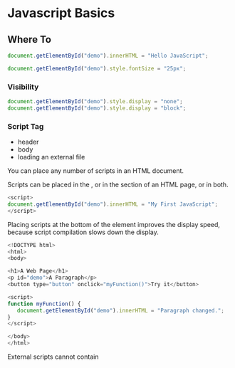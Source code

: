 # Javascript Basics

## Where To
```javascript
document.getElementById("demo").innerHTML = "Hello JavaScript";
````

```javascript
document.getElementById("demo").style.fontSize = "25px";
````

### Visibility

```javascript
document.getElementById("demo").style.display = "none";
document.getElementById("demo").style.display = "block";
```

### Script Tag

+ header
+ body
+ loading an external file

You can place any number of scripts in an HTML document.

Scripts can be placed in the <body>, or in the <head> section of an HTML page, or in both.

```javascript
<script>
document.getElementById("demo").innerHTML = "My First JavaScript";
</script>
````

Placing scripts at the bottom of the <body> element improves the display speed, because script compilation slows down the display.

```javascript
<!DOCTYPE html>
<html>
<body> 

<h1>A Web Page</h1>
<p id="demo">A Paragraph</p>
<button type="button" onclick="myFunction()">Try it</button>

<script>
function myFunction() {
   document.getElementById("demo").innerHTML = "Paragraph changed.";
}
</script>

</body>
</html>
```

External scripts cannot contain <script> tags.

```javascript
<!DOCTYPE html>
<html>
<body>

<script src="myScript.js"></script>
<script src="/js/myScript1.js"></script>
<script src="http://www.w3schools.com/js/myScript1.js"></script>

</body>
</html>
```

---

## Output
JavaScript can "display" data in different ways:

+ Writing into an HTML element, using innerHTML.
+ Writing into the HTML output using document.write().
+ Writing into an alert box, using window.alert().
+ Writing into the browser console, using console.log().

### innerHTML

```javscsript
document.getElementById("demo").innerHTML = 5 + 6;
```

### document.write()

For testing purposes, it is convenient to use document.write()

> The document.write() method should only be used for testing.

```javascript
<!DOCTYPE html>
<html>
<body>

<h1>My First Web Page</h1>
<p>My first paragraph.</p>

<script>
document.write(5 + 6);
</script>

</body>
</html>
```

Using document.write() after an HTML document is fully loaded, will delete all existing HTML

```javascript
<!DOCTYPE html>
<html>
<body>

<h1>My First Web Page</h1>
<p>My first paragraph.</p>

<button onclick="document.write(5 + 6)">Try it</button>

</body>
</html>
```

### Using window.alert()

```javascript
<!DOCTYPE html>
<html>
<body>

<h1>My First Web Page</h1>
<p>My first paragraph.</p>

<script>
window.alert(5 + 6);
</script>

</body>
</html>
```

### Using console.log()

```javascript
<!DOCTYPE html>
<html>
<body>

<script>
console.log(5 + 6);
</script>

</body>
</html>
```

---

## Syntax
> In HTML, Javascript programs are executed by the web browser.

> Javascript is Case Sensitive.

> JavaScript uses the Unicode character set.

If a JavaScript statement does not fit on one line, the best place to break it, is after an operator.

```javascript
document.getElementById("demo").innerHTML =
"Hello Dolly.";
```

### Keywords

* break
* continue
* debugger
* do ... while
* for
* function
* if ... else
* return
* switch
* try ... catch
* var

### Variables

> It's a good programming practice to declare all variables at the beginning of a script.

```javascript
var person = "John Doe", carName = "Volvo", price = 200;
```

---

## Operators

### Type Operators

* typeof
* instanceof *Returns true if an object is an instance of an object type*

---

## Data Types

* strings
* numbers
* booleans
* arrays
* objects
* null
* undefined
* function

### typeof

```javascript
typeof [1,2,3,4]             // Returns "object" (not "array", see note below)
typeof {name:'John', age:34} // Returns "object"
typeof function myFunc(){}   // Returns "function"
```

### Null

> You can consider it a bug in JavaScript that typeof null is an object. It should be null.

### Difference Between Undefined and Null

```javascript
typeof undefined           // undefined
typeof null                // object
null === undefined         // false
null == undefined          // true
```

---

## Scope
> In JavaScript, scope is the set of variables, objects, and functions you have access to.

> JavaScript has function scope: The scope changes inside functions.

> Do NOT create global variables unless you intend to.

> In "Strict Mode" automatically global variables will fail.

---

## Events

```javascript
<some-HTML-element some-event='some JavaScript'>
```

```javascript
<button onclick="document.getElementById('demo').innerHTML = Date()">The time is?</button>
```

```javascript
<button onclick="displayDate()">The time is?</button>
```

### Common HTML Events

* onchange
* onclich
* onmouseover
* onmouseout
* onkeydown
* onload

[Events Reference](http://www.w3schools.com/jsref/dom_obj_event.asp)

---

## Strings
> All string methods return a new string. They don't modify the original string.
Formally said: **Strings are immutable**: Strings cannot be changed, only replaced.

### String Length

```javascript
var txt = 'Pere Pages';
var sln = txt.length;
```

### Special Characters

```javascript
var x = 'It\'s alright';
var y = "We are the so-called \"Vikings\" from the north."
```

### Find a String in a String

* indexOf *first occurrence*
* search *first occurrence*
* lastIndexOf *last occurrence*

```javascript
var str = "Please locate where 'locate' occurs!";
var pos = str.indexOf("locate");
```

### Extracting String Parts

* slice
* substring *similar to slice, doesn't accept negative values*
* substr *also similar to slice, but the second parameter specificies the **length** of the extracted part*

#### slice()

**slice()** extracts a part of a string and returns the extracted part in a new string.

If a parameter is negative, the position is counted from the end of the string.

If you omit the second parameter, the method will slice out the rest of the string.

```javascript
var str = "Apple, Banana, Kiwi";
var res = str.slice(7,13);
```

### Replacing String Content

The replace() method can also take a regular expression as the search value.

```javascript
str = "Please visit Microsoft!";
var n = str.replace("Microsoft", "W3Schools");
```

### Converting to Upper and Lower Case

```javascript

var text1 = "Hello World!";       // String
var text2 = text1.toUpperCase();  // text2 is text1 converted to upper
```

```javascript
var text1 = "Hello World!";       // String
var text2 = text1.toLowerCase();  // text2 is text1 converted to lower
```

### Concat

The concat() method can be used instead of the plus operator. These two lines do the same.

```javascript
var text = "Hello" + " " + "World!";
var text = "Hello".concat(" ", "World!");
```

### Extracting String Characters

* charAt
* charCodeAt

```javascript
var str = "HELLO WORLD";
str.charAt(0);            // returns H
```

```javascript
 var str = "HELLO WORLD";

str.charCodeAt(0);         // returns 72
```

### Converting a String to An Array

A string can be converted to an array with the split() method.

```javascript
var txt = "a,b,c,d,e";   // String
txt.split(",");          // Split on commas
txt.split(" ");          // Split on spaces
txt.split("|");          // Split on pipe
```

[String Reference](****)

---

## Numbers

> JavaScript has only one type of number.

> JavaScript Numbers are Always 64-bit Floating Point

### Precision

Integers (numbers without a period or exponent notation) are considered accurate up to 15 digits.

```javascript
var x = 999999999999999;   // x will be 999999999999999
var y = 9999999999999999;  // y will be 10000000000000000
```

> The maximum number of decimals is 17, but floating point arithmetic is not always 100% accurate.

### Hexadecimal

```javascript
var x = 0xFF;             // x will be 255
```

### Infinity

```javascript
var myNumber = 2;
while (myNumber != Infinity) {          // Execute until Infinity
    myNumber = myNumber * myNumber;
}
```

```javascript
var x =  2 / 0;          // x will be Infinity
var y = -2 / 0;          // y will be -Infinity
```

```javascript
typeof Infinity;        // returns "number"
```

### NaN *Not aNumber*

```javascript
var x = 100 / "Apple";  // x will be NaN (Not a Number)
```

You can use the global JavaScript function isNaN() to find out if a value is a number.

```javascript
var x = 100 / "Apple";
isNaN(x);               // returns true because x is Not a Number 
```

---

## Number Methods

> All JavaScript data types have a valueOf() and a toString() method.

* toString()
* toExponential()
* toFixed()
* toPrecision()
* valueOf()

### Converting Variables to Numbers

* Number() *object wrapper*
* parseFloat()
* parseInt()

[Number reference](http://www.w3schools.com/jsref/jsref_obj_number.asp)

---

## Math Object

> Unlike other global objects, the Math object has no constructor. Methods and properties are static.



* round()
* pow()
* sqrt()
* abs()
* ceil()
* floor()
* sin()
* cos()
* min()
* max()
* random()

### Constants

```javascript
Math.E        // returns Euler's number
Math.PI       // returns PI
Math.SQRT2    // returns the square root of 2
Math.SQRT1_2  // returns the square root of 1/2
Math.LN2      // returns the natural logarithm of 2
Math.LN10     // returns the natural logarithm of 10
Math.LOG2E    // returns base 2 logarithm of E
Math.LOG10E   // returns base 10 logarithm of E
```


### Random Integers

```javascript
Math.floor(Math.random() * 10);     // returns a number between 0 and 9
Math.floor(Math.random() * 11);      // returns a number between 0 and 10
Math.floor(Math.random() * 100);     // returns a number between 0 and 99
Math.floor(Math.random() * 101);     // returns a number between 0 and 100
Math.floor(Math.random() * 10) + 1;  // returns a number between 1 and 10
Math.floor(Math.random() * 100) + 1; // returns a number between 1 and 100
```

```javascript
function getRndInteger(min, max) {
    return Math.floor(Math.random() * (max - min + 1) ) + min;
}
```

[Math reference](http://www.w3schools.com/jsref/jsref_obj_math.asp)

---

## Javascript Dates

> Dates written as numbers, specifies the number of milliseconds since January 1, 1970, 00:00:00.

### Creating Date objects

```javascript
var d = new Date("October 13, 2014 11:13:00");
var d = new Date(86400000);
var d = new Date(99, 5, 24, 11, 33, 30, 0);
var d = new Date(99, 5, 24);
var d = new Date("2015-03-25");
var d = new Date("2015-03");
```

### Date Formats

> The ISO format follows a strict standard in JavaScript.

> ISO Date	"2015-03-25" (The International Standard)

```javascript
var d = new Date("2015-03-25");
var d = new Date("2015-03-25T12:00:00Z");
```

> UTC (Universal Time Coordinated) is the same as GMT (Greenwich Mean Time).

> Omitting T or Z in a date-time string can give different result in different browser.

---

## Javascript Date Methods

* getDate()	*Get the day as a number (1-31)*
* getDay()	*Get the weekday as a number (0-6)*
* getFullYear()	*Get the four digit year (yyyy)*
* getHours()	*Get the hour (0-23)*
* getMilliseconds()	*Get the milliseconds (0-999)*
* getMinutes()	*Get the minutes (0-59)*
* getMonth()	*Get the month (0-11)*
* getSeconds()	*Get the seconds (0-59)*
* getTime()	*Get the time (milliseconds since January 1, 1970)*

* setDate()	*Set the day as a number (1-31)*
* setFullYear()	*Set the year (optionally month and day)*
* setHours()	*Set the hour (0-23)*
* setMilliseconds()	*Set the milliseconds (0-999)*
* setMinutes()	*Set the minutes (0-59)*
* setMonth()	*Set the month (0-11)*
* setSeconds()	*Set the seconds (0-59)*
* setTime()	*Set the time (milliseconds since January 1, 1970)*

> If adding days, shifts the month or year, the changes are handled automatically by the Date object.

### Compare Dates

```javascript
var today, someday, text;
today = new Date();
someday = new Date();
someday.setFullYear(2100, 0, 14);

if (someday > today) {
    text = "Today is before January 14, 2100.";
} else {
    text = "Today is after January 14, 2100.";
}
document.getElementById("demo").innerHTML = text;
```

[Date Reference](http://www.w3schools.com/jsref/jsref_obj_date.asp)

---

## Javascript Arrays

```javascript
var cars = [
    "Saab",
    "Volvo",
    "BMW"
];

var cars = new Array("Saab", "Volvo", "BMW");

document.getElementById("demo").innerHTML = cars;
```

> JavaScript does not support arrays with named indexes.

> In JavaScript, arrays always use numbered indexes.  

> The new keyword only complicates the code. It can also produce some unexpected results.

### How to Recognize an Array

```javascript
Array.isArray(fruits);     // returns true
```

```javascript
function isArray(x) {
    return x.constructor.toString().indexOf("Array") > -1;
}
```

```javascript
var fruits = ["Banana", "Orange", "Apple", "Mango"];

fruits instanceof Array     // returns true
```

---

